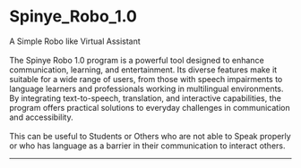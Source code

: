 # Spinye_Robo_1.0 

A Simple Robo like Virtual Assistant </br></br>
The Spinye Robo 1.0 program is a powerful tool designed to enhance communication, learning, and entertainment. Its diverse features make it suitable for a wide range of users, from those with speech impairments to language learners and professionals working in multilingual environments. By integrating text-to-speech, translation, and interactive capabilities, the program offers practical solutions to everyday challenges in communication and accessibility.</br></br>
This can be useful to Students or Others who are not able to Speak properly or who has language as a barrier in their communication to interact others.</br><hr>
